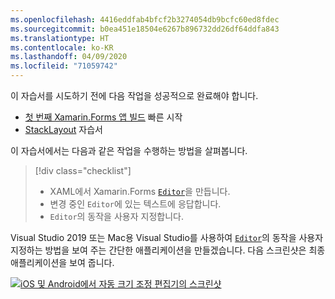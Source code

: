```yaml
---
ms.openlocfilehash: 4416eddfab4bfcf2b3274054db9bcfc60ed8fdec
ms.sourcegitcommit: b0ea451e18504e6267b896732dd26df64ddfa843
ms.translationtype: HT
ms.contentlocale: ko-KR
ms.lasthandoff: 04/09/2020
ms.locfileid: "71059742"
---
```

이 자습서를 시도하기 전에 다음 작업을 성공적으로 완료해야 합니다.

- [첫 번째 Xamarin.Forms 앱 빌드](~/get-started/first-app/index.md) 빠른 시작
- [StackLayout](~/get-started/tutorials/stacklayout/index.yml) 자습서

이 자습서에서는 다음과 같은 작업을 수행하는 방법을 살펴봅니다.

> [!div class="checklist"]
>
> - XAML에서 Xamarin.Forms [`Editor`](xref:Xamarin.Forms.Editor)을 만듭니다.
> - 변경 중인 `Editor`에 있는 텍스트에 응답합니다.
> - `Editor`의 동작을 사용자 지정합니다.

Visual Studio 2019 또는 Mac용 Visual Studio를 사용하여 [`Editor`](xref:Xamarin.Forms.Editor)의 동작을 사용자 지정하는 방법을 보여 주는 간단한 애플리케이션을 만들겠습니다. 다음 스크린샷은 최종 애플리케이션을 보여 줍니다.

[![iOS 및 Android에서 자동 크기 조정 편집기의 스크린샷](../images/customize-behavior.png "자동 크기 조정 편집기")](../images/customize-behavior-large.png#lightbox "자동 크기 조정 편집기")
